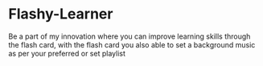 # Flashy-Learner
Be a  part of my innovation where you can improve learning skills through the flash card, with the flash card you also able to set a background music as per your preferred or set playlist
